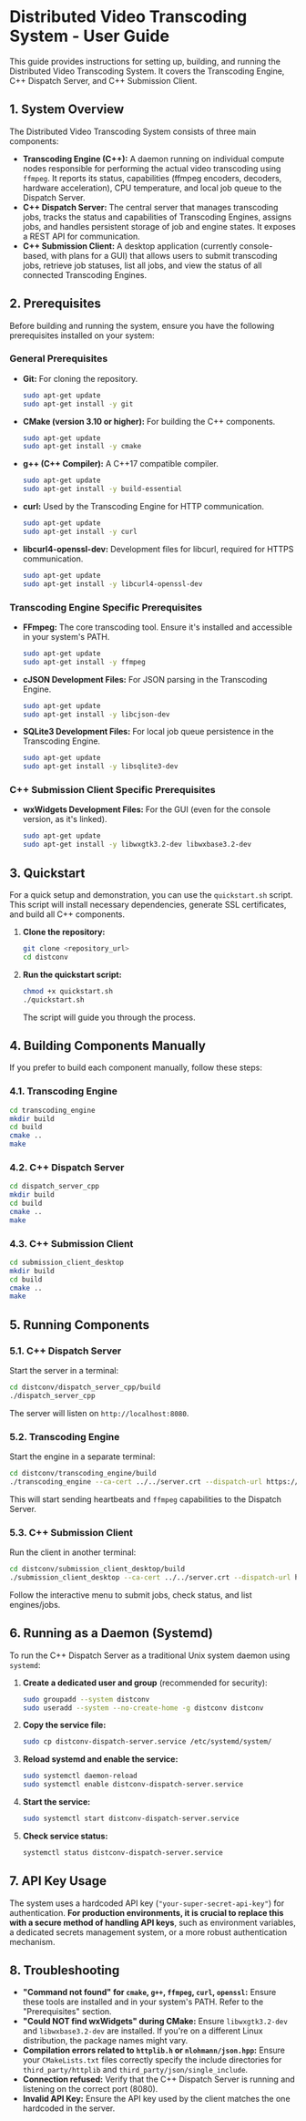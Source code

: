 # Distributed Video Transcoding System - User Guide

This guide provides instructions for setting up, building, and running the Distributed Video Transcoding System. It covers the Transcoding Engine, C++ Dispatch Server, and C++ Submission Client.

## 1. System Overview

The Distributed Video Transcoding System consists of three main components:

*   **Transcoding Engine (C++):** A daemon running on individual compute nodes responsible for performing the actual video transcoding using `ffmpeg`. It reports its status, capabilities (ffmpeg encoders, decoders, hardware acceleration), CPU temperature, and local job queue to the Dispatch Server.
*   **C++ Dispatch Server:** The central server that manages transcoding jobs, tracks the status and capabilities of Transcoding Engines, assigns jobs, and handles persistent storage of job and engine states. It exposes a REST API for communication.
*   **C++ Submission Client:** A desktop application (currently console-based, with plans for a GUI) that allows users to submit transcoding jobs, retrieve job statuses, list all jobs, and view the status of all connected Transcoding Engines.

## 2. Prerequisites

Before building and running the system, ensure you have the following prerequisites installed on your system:

### General Prerequisites

*   **Git:** For cloning the repository.
    ```bash
    sudo apt-get update
    sudo apt-get install -y git
    ```
*   **CMake (version 3.10 or higher):** For building the C++ components.
    ```bash
    sudo apt-get update
    sudo apt-get install -y cmake
    ```
*   **g++ (C++ Compiler):** A C++17 compatible compiler.
    ```bash
    sudo apt-get update
    sudo apt-get install -y build-essential
    ```
*   **curl:** Used by the Transcoding Engine for HTTP communication.
    ```bash
    sudo apt-get update
    sudo apt-get install -y curl
    ```
*   **libcurl4-openssl-dev:** Development files for libcurl, required for HTTPS communication.
    ```bash
    sudo apt-get update
    sudo apt-get install -y libcurl4-openssl-dev
    ```

### Transcoding Engine Specific Prerequisites

*   **FFmpeg:** The core transcoding tool. Ensure it's installed and accessible in your system's PATH.
    ```bash
    sudo apt-get update
    sudo apt-get install -y ffmpeg
    ```
*   **cJSON Development Files:** For JSON parsing in the Transcoding Engine.
    ```bash
    sudo apt-get update
    sudo apt-get install -y libcjson-dev
    ```
*   **SQLite3 Development Files:** For local job queue persistence in the Transcoding Engine.
    ```bash
    sudo apt-get update
    sudo apt-get install -y libsqlite3-dev
    ```

### C++ Submission Client Specific Prerequisites

*   **wxWidgets Development Files:** For the GUI (even for the console version, as it's linked).
    ```bash
    sudo apt-get update
    sudo apt-get install -y libwxgtk3.2-dev libwxbase3.2-dev
    ```

## 3. Quickstart

For a quick setup and demonstration, you can use the `quickstart.sh` script. This script will install necessary dependencies, generate SSL certificates, and build all C++ components.

1.  **Clone the repository:**
    ```bash
    git clone <repository_url>
    cd distconv
    ```
2.  **Run the quickstart script:**
    ```bash
    chmod +x quickstart.sh
    ./quickstart.sh
    ```
    The script will guide you through the process.

## 4. Building Components Manually

If you prefer to build each component manually, follow these steps:

### 4.1. Transcoding Engine

```bash
cd transcoding_engine
mkdir build
cd build
cmake ..
make
```

### 4.2. C++ Dispatch Server

```bash
cd dispatch_server_cpp
mkdir build
cd build
cmake ..
make
```

### 4.3. C++ Submission Client

```bash
cd submission_client_desktop
mkdir build
cd build
cmake ..
make
```

## 5. Running Components

### 5.1. C++ Dispatch Server

Start the server in a terminal:

```bash
cd distconv/dispatch_server_cpp/build
./dispatch_server_cpp
```

The server will listen on `http://localhost:8080`.

### 5.2. Transcoding Engine

Start the engine in a separate terminal:

```bash
cd distconv/transcoding_engine/build
./transcoding_engine --ca-cert ../../server.crt --dispatch-url https://localhost:8080 --api-key <your_engine_api_key>
```

This will start sending heartbeats and `ffmpeg` capabilities to the Dispatch Server.

### 5.3. C++ Submission Client

Run the client in another terminal:

```bash
cd distconv/submission_client_desktop/build
./submission_client_desktop --ca-cert ../../server.crt --dispatch-url https://localhost:8080 --api-key your-super-secret-api-key
```

Follow the interactive menu to submit jobs, check status, and list engines/jobs.

## 6. Running as a Daemon (Systemd)

To run the C++ Dispatch Server as a traditional Unix system daemon using `systemd`:

1.  **Create a dedicated user and group** (recommended for security):
    ```bash
    sudo groupadd --system distconv
    sudo useradd --system --no-create-home -g distconv distconv
    ```
2.  **Copy the service file:**
    ```bash
    sudo cp distconv-dispatch-server.service /etc/systemd/system/
    ```
3.  **Reload systemd and enable the service:**
    ```bash
    sudo systemctl daemon-reload
    sudo systemctl enable distconv-dispatch-server.service
    ```
4.  **Start the service:**
    ```bash
    sudo systemctl start distconv-dispatch-server.service
    ```
5.  **Check service status:**
    ```bash
    systemctl status distconv-dispatch-server.service
    ```

## 7. API Key Usage

The system uses a hardcoded API key (`"your-super-secret-api-key"`) for authentication. **For production environments, it is crucial to replace this with a secure method of handling API keys**, such as environment variables, a dedicated secrets management system, or a more robust authentication mechanism.

## 8. Troubleshooting

*   **"Command not found" for `cmake`, `g++`, `ffmpeg`, `curl`, `openssl`:** Ensure these tools are installed and in your system's PATH. Refer to the "Prerequisites" section.
*   **"Could NOT find wxWidgets" during CMake:** Ensure `libwxgtk3.2-dev` and `libwxbase3.2-dev` are installed. If you're on a different Linux distribution, the package names might vary.
*   **Compilation errors related to `httplib.h` or `nlohmann/json.hpp`:** Ensure your `CMakeLists.txt` files correctly specify the include directories for `third_party/httplib` and `third_party/json/single_include`.
*   **Connection refused:** Verify that the C++ Dispatch Server is running and listening on the correct port (8080).
*   **Invalid API Key:** Ensure the API key used by the client matches the one hardcoded in the server.

